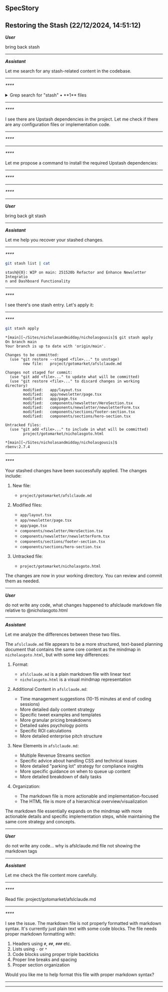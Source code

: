 ## SpecStory

## Restoring the Stash (22/12/2024, 14:51:12)

_**User**_

bring back stash 

---

_**Assistant**_

Let me search for any stash-related content in the codebase.

---

_****_

<details>
            <summary>Grep search for "stash" • **1** files</summary>
        
| File | Line | Match |
|------|------|-------|
| `file:///Users/nicholas/Sites/nicholasandmidday/nicholasgousis/package-lock.json` | L1423 | `"@upstash/redis": "^1.20.6",` |
| `file:///Users/nicholas/Sites/nicholasandmidday/nicholasgousis/package-lock.json` | L1424 | `"@upstash/vector": "^1.0.7",` |
| `file:///Users/nicholas/Sites/nicholasandmidday/nicholasgousis/package-lock.json` | L1598 | `"@upstash/redis": {` |
| `file:///Users/nicholas/Sites/nicholasandmidday/nicholasgousis/package-lock.json` | L1601 | `"@upstash/vector": {` |

</details>

---

_****_



I see there are Upstash dependencies in the project. Let me check if there are any configuration files or implementation code.

---

_****_



---

_****_



Let me propose a command to install the required Upstash dependencies:

---

_****_



---

_****_



---

_**User**_

bring back git stash 

---

_**Assistant**_

Let me help you recover your stashed changes.

---

_****_

```bash
git stash list | cat
```

```
stash@{0}: WIP on main: 251520b Refactor and Enhance Newsletter Integratio
n and Dashboard Functionality                                             
```

---

_****_



I see there's one stash entry. Let's apply it:

---

_****_

```bash
git stash apply
```

```
*[main][~/Sites/nicholasandmidday/nicholasgousis]$ git stash apply
On branch main
Your branch is up to date with 'origin/main'.

Changes to be committed:
  (use "git restore --staged <file>..." to unstage)
        new file:   project/gotomarket/afslclaude.md

Changes not staged for commit:
  (use "git add <file>..." to update what will be committed)
  (use "git restore <file>..." to discard changes in working directory)
        modified:   app/layout.tsx
        modified:   app/newsletter/page.tsx
        modified:   app/page.tsx
        modified:   components/newsletter/HeroSection.tsx
        modified:   components/newsletter/newsletterForm.tsx
        modified:   components/sections/footer-section.tsx
        modified:   components/sections/hero-section.tsx

Untracked files:
  (use "git add <file>..." to include in what will be committed)
        project/gotomarket/nicholasgoto.html

*[main][~/Sites/nicholasandmidday/nicholasgousis]$           rbenv:2.7.4
```

---

_****_



Your stashed changes have been successfully applied. The changes include:

1. New file:
   - `project/gotomarket/afslclaude.md`

2. Modified files:
   - `app/layout.tsx`
   - `app/newsletter/page.tsx`
   - `app/page.tsx`
   - `components/newsletter/HeroSection.tsx`
   - `components/newsletter/newsletterForm.tsx`
   - `components/sections/footer-section.tsx`
   - `components/sections/hero-section.tsx`

3. Untracked file:
   - `project/gotomarket/nicholasgoto.html`

The changes are now in your working directory. You can review and commit them as needed.

---

_**User**_

do not write any code, what changes happened to afslclaude markdown file relative to @nicholasgoto.html 

---

_**Assistant**_

Let me analyze the differences between these two files.

The `afslclaude.md` file appears to be a more structured, text-based planning document that contains the same core content as the mindmap in `nicholasgoto.html`, but with some key differences:

1. Format:
   - `afslclaude.md` is a plain markdown file with linear text
   - `nicholasgoto.html` is a visual mindmap representation

2. Additional Content in `afslclaude.md`:
   - Time management suggestions (10-15 minutes at end of coding sessions)
   - More detailed daily content strategy
   - Specific tweet examples and templates
   - More granular pricing breakdowns
   - Detailed sales psychology points
   - Specific ROI calculations
   - More detailed enterprise pitch structure

3. New Elements in `afslclaude.md`:
   - Multiple Revenue Streams section
   - Specific advice about handling CSS and technical issues
   - More detailed "parking lot" strategy for compliance insights
   - More specific guidance on when to queue up content
   - More detailed breakdown of daily tasks

4. Organization:
   - The markdown file is more actionable and implementation-focused
   - The HTML file is more of a hierarchical overview/visualization

The markdown file essentially expands on the mindmap with more actionable details and specific implementation steps, while maintaining the same core strategy and concepts.

---

_**User**_

do not write any code... why is afslclaude.md file not showing the markdown tags

---

_**Assistant**_

Let me check the file content more carefully.

---

_****_

Read file: project/gotomarket/afslclaude.md

---

_****_



I see the issue. The markdown file is not properly formatted with markdown syntax. It's currently just plain text with some code blocks. The file needs proper markdown formatting with:

1. Headers using `#`, `##`, `###` etc.
2. Lists using `-` or `*`
3. Code blocks using proper triple backticks
4. Proper line breaks and spacing
5. Proper section organization

Would you like me to help format this file with proper markdown syntax?

---



---

